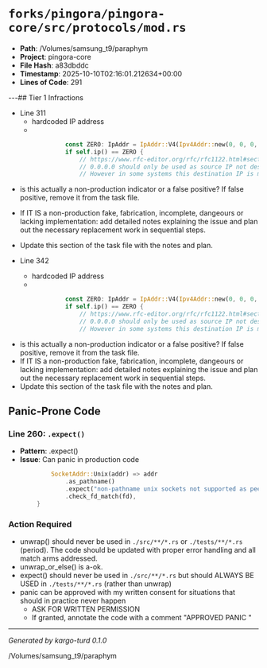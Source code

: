 # `forks/pingora/pingora-core/src/protocols/mod.rs`

- **Path**: /Volumes/samsung_t9/paraphym
- **Project**: pingora-core
- **File Hash**: a83dbddc  
- **Timestamp**: 2025-10-10T02:16:01.212634+00:00  
- **Lines of Code**: 291

---## Tier 1 Infractions 


- Line 311
  - hardcoded IP address
  - 

```rust
                const ZERO: IpAddr = IpAddr::V4(Ipv4Addr::new(0, 0, 0, 0));
                if self.ip() == ZERO {
                    // https://www.rfc-editor.org/rfc/rfc1122.html#section-3.2.1.3
                    // 0.0.0.0 should only be used as source IP not destination
                    // However in some systems this destination IP is mapped to 127.0.0.1.
```

- is this actually a non-production indicator or a false positive? If false positive, remove it from the task file.
- If IT IS a non-production fake, fabrication, incomplete, dangeours or lacking implementation: add detailed notes explaining the issue and plan out the necessary replacement work in sequential steps. 
- Update this section of the task file with the notes and plan.


- Line 342
  - hardcoded IP address
  - 

```rust
                const ZERO: IpAddr = IpAddr::V4(Ipv4Addr::new(0, 0, 0, 0));
                if self.ip() == ZERO {
                    // https://www.rfc-editor.org/rfc/rfc1122.html#section-3.2.1.3
                    // 0.0.0.0 should only be used as source IP not destination
                    // However in some systems this destination IP is mapped to 127.0.0.1.
```

- is this actually a non-production indicator or a false positive? If false positive, remove it from the task file.
- If IT IS a non-production fake, fabrication, incomplete, dangeours or lacking implementation: add detailed notes explaining the issue and plan out the necessary replacement work in sequential steps. 
- Update this section of the task file with the notes and plan.

## Panic-Prone Code


### Line 260: `.expect()`

- **Pattern**: .expect()
- **Issue**: Can panic in production code

```rust
            SocketAddr::Unix(addr) => addr
                .as_pathname()
                .expect("non-pathname unix sockets not supported as peer")
                .check_fd_match(fd),
        }
```

### Action Required

- unwrap() should never be used in `./src/**/*.rs` or `./tests/**/*.rs` (period). The code should be updated with proper error handling and all match arms addressed.
- unwrap_or_else() is a-ok. 
- expect() should never be used in `./src/**/*.rs` but should ALWAYS BE USED in `./tests/**/*.rs` (rather than unwrap)
- panic can be approved with my written consent for situations that should in practice never happen  
  - ASK FOR WRITTEN PERMISSION
  - If granted, annotate the code with a comment "APPROVED PANIC "

---

*Generated by kargo-turd 0.1.0*

/Volumes/samsung_t9/paraphym